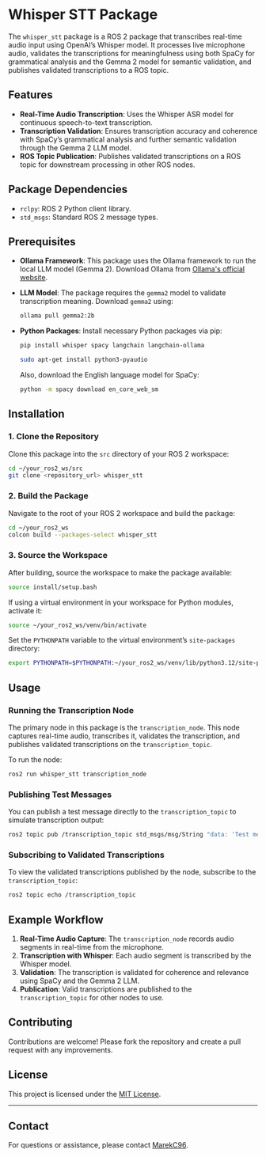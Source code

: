 # Whisper STT Package

The `whisper_stt` package is a ROS 2 package that transcribes real-time audio input using OpenAI’s Whisper model. It processes live microphone audio, validates the transcriptions for meaningfulness using both SpaCy for grammatical analysis and the Gemma 2 model for semantic validation, and publishes validated transcriptions to a ROS topic.

## Features

- **Real-Time Audio Transcription**: Uses the Whisper ASR model for continuous speech-to-text transcription.
- **Transcription Validation**: Ensures transcription accuracy and coherence with SpaCy’s grammatical analysis and further semantic validation through the Gemma 2 LLM model.
- **ROS Topic Publication**: Publishes validated transcriptions on a ROS topic for downstream processing in other ROS nodes.

## Package Dependencies

- `rclpy`: ROS 2 Python client library.
- `std_msgs`: Standard ROS 2 message types.

## Prerequisites

- **Ollama Framework**: This package uses the Ollama framework to run the local LLM model (Gemma 2). Download Ollama from [Ollama's official website](https://ollama.com/).
- **LLM Model**: The package requires the `gemma2` model to validate transcription meaning. Download `gemma2` using:
  ```bash
  ollama pull gemma2:2b
  ```
- **Python Packages**: Install necessary Python packages via pip:
  ```bash
  pip install whisper spacy langchain langchain-ollama
  ```
  ```bash
  sudo apt-get install python3-pyaudio
  ```
  

  Also, download the English language model for SpaCy:
  ```bash
  python -m spacy download en_core_web_sm
  ```

## Installation

### 1. Clone the Repository

Clone this package into the `src` directory of your ROS 2 workspace:

```bash
cd ~/your_ros2_ws/src
git clone <repository_url> whisper_stt
```

### 2. Build the Package

Navigate to the root of your ROS 2 workspace and build the package:

```bash
cd ~/your_ros2_ws
colcon build --packages-select whisper_stt
```

### 3. Source the Workspace

After building, source the workspace to make the package available:

```bash
source install/setup.bash
```

If using a virtual environment in your workspace for Python modules, activate it:

```bash
source ~/your_ros2_ws/venv/bin/activate
```

Set the `PYTHONPATH` variable to the virtual environment’s `site-packages` directory:

```bash
export PYTHONPATH=$PYTHONPATH:~/your_ros2_ws/venv/lib/python3.12/site-packages
```

## Usage

### Running the Transcription Node

The primary node in this package is the `transcription_node`. This node captures real-time audio, transcribes it, validates the transcription, and publishes validated transcriptions on the `transcription_topic`.

To run the node:

```bash
ros2 run whisper_stt transcription_node
```

### Publishing Test Messages

You can publish a test message directly to the `transcription_topic` to simulate transcription output:

```bash
ros2 topic pub /transcription_topic std_msgs/msg/String "data: 'Test message'"
```

### Subscribing to Validated Transcriptions

To view the validated transcriptions published by the node, subscribe to the `transcription_topic`:

```bash
ros2 topic echo /transcription_topic
```

## Example Workflow

1. **Real-Time Audio Capture**: The `transcription_node` records audio segments in real-time from the microphone.
2. **Transcription with Whisper**: Each audio segment is transcribed by the Whisper model.
3. **Validation**: The transcription is validated for coherence and relevance using SpaCy and the Gemma 2 LLM.
4. **Publication**: Valid transcriptions are published to the `transcription_topic` for other nodes to use.

## Contributing

Contributions are welcome! Please fork the repository and create a pull request with any improvements.

## License

This project is licensed under the [MIT License](LICENSE).

---

## Contact

For questions or assistance, please contact [MarekC96](mailto:marek.cornak@stuba.sk). 
